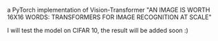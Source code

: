 a PyTorch implementation of Vision-Transformer "AN IMAGE IS WORTH 16X16 WORDS: TRANSFORMERS FOR IMAGE RECOGNITION AT SCALE"

I will test the model on CIFAR 10, the result will be added soon :)
